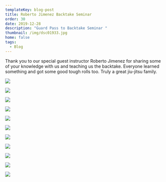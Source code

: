 ```yaml
---
templateKey: blog-post
title: Roberto Jimenez Backtake Seminar
order: 30
date: 2019-12-28
description: "Guard Pass to Backtake Seminar "
thumbnail: /img/dsc01933.jpg
home: false
tags:
  - Blog
---
```


Thank you to our special guest instructor Roberto Jimenez for sharing some of your knowledge with us and teaching us the backtake. Everyone learned something and got some good tough rolls too. Truly a great jiu-jitsu family.

![](/img/dsc01572.jpg)

![](/img/dsc01611.jpg)

![](/img/dsc01633.jpg)

![](/img/dsc01672.jpg)

![](/img/dsc01861.jpg)

![](/img/dsc01758.jpg)

![](/img/dsc01836.jpg)

![](/img/dsc01893.jpg)

![](/img/dsc01919.jpg)

![](/img/dsc01948.jpg)

![](/img/dsc01933.jpg)
